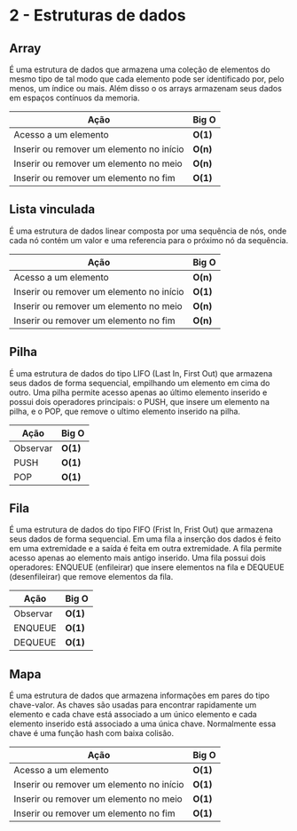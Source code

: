 # 2 - Estruturas de dados

## Array
É uma estrutura de dados que armazena uma coleção de elementos do mesmo tipo de tal modo que cada elemento pode ser identificado por, pelo menos, um índice ou mais. Além disso o os arrays armazenam seus dados em espaços contínuos da memoria.

| Ação | Big O |
| --- | --- |
| Acesso a um elemento | **O(1)** |
| Inserir ou remover um elemento no início | **O(n)** |
| Inserir ou remover um elemento no meio | **O(n)** |
| Inserir ou remover um elemento no fim | **O(1)** |


## Lista vinculada
É uma estrutura de dados linear composta por uma sequência de nós, onde cada nó contém um valor e uma referencia para o próximo nó da sequência.

| Ação | Big O |
| --- | --- |
| Acesso a um elemento | **O(n)** |
| Inserir ou remover um elemento no início | **O(1)** |
| Inserir ou remover um elemento no meio | **O(n)** |
| Inserir ou remover um elemento no fim | **O(n)** |

## Pilha
É uma estrutura de dados do tipo LIFO (Last In, First Out) que armazena seus dados de forma sequencial, empilhando um elemento em cima do outro. Uma pilha permite acesso apenas ao último elemento inserido e possui dois operadores principais: o PUSH, que insere um elemento na pilha, e o POP, que remove o ultimo elemento inserido na pilha.

| Ação | Big O |
| --- | --- |
| Observar | **O(1)** |
| PUSH | **O(1)** |
| POP | **O(1)** |

## Fila
É uma estrutura de dados do tipo FIFO (Frist In, Frist Out) que armazena seus dados de forma sequencial. Em uma fila a inserção dos dados é feito em uma extremidade e a saída é feita em outra extremidade. A fila permite acesso apenas ao elemento mais antigo inserido. Uma fila possui dois operadores: ENQUEUE (enfileirar) que insere elementos na fila e DEQUEUE  (desenfileirar) que remove elementos da fila.

| Ação | Big O |
| --- | --- |
| Observar | **O(1)** |
| ENQUEUE | **O(1)** |
| DEQUEUE | **O(1)** |

## Mapa
É uma estrutura de dados que armazena informações em pares do tipo chave-valor. As chaves são usadas para encontrar rapidamente um elemento e cada chave está associado a um único elemento e cada elemento inserido está associado a uma única chave. Normalmente essa chave é uma função hash com baixa colisão. 

| Ação | Big O |
| --- | --- |
| Acesso a um elemento | **O(1)** |
| Inserir ou remover um elemento no início | **O(1)** |
| Inserir ou remover um elemento no meio | **O(1)** |
| Inserir ou remover um elemento no fim | **O(1)** |
